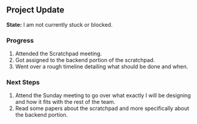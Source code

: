 ## Project Update

**State:** I am not currently stuck or blocked.

### Progress
1. Attended the Scratchpad meeting.
2. Got assigned to the backend portion of the scratchpad.
3. Went over a rough timeline detailing what should be done and when.

### Next Steps
1. Attend the Sunday meeting to go over what exactly I will be designing and how it fits with the rest of the team.
2. Read some papers about the scratchpad and more specifically about the backend portion.